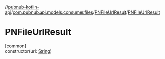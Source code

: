 //[pubnub-kotlin-api](../../../index.md)/[com.pubnub.api.models.consumer.files](../index.md)/[PNFileUrlResult](index.md)/[PNFileUrlResult](-p-n-file-url-result.md)

# PNFileUrlResult

[common]\
constructor(url: [String](https://kotlinlang.org/api/latest/jvm/stdlib/kotlin/-string/index.html))
